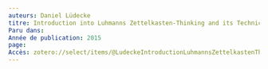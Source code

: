 ```yaml
---
auteurs: Daniel Lüdecke
titre: Introduction into Luhmanns Zettelkasten-Thinking and its Technical Implementation.
Paru dans: 
Année de publication: 2015
page: 
Accès: zotero://select/items/@LudeckeIntroductionLuhmannsZettelkastenThinking2015
---
```


